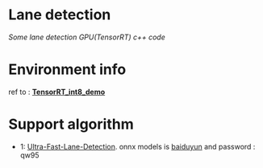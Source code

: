 # Lane detection

*Some lane detection GPU(TensorRT) c++ code*

# Environment info

ref to : **[TensorRT_int8_demo](https://github.com/jnulzl/TensorRT_int8_demo)**

# Support algorithm

- 1: [Ultra-Fast-Lane-Detection](https://github.com/cfzd/Ultra-Fast-Lane-Detection). onnx models is [baiduyun](https://pan.baidu.com/s/1kBjaJH8RfvcaCQgobFkYvw) and password : qw95


